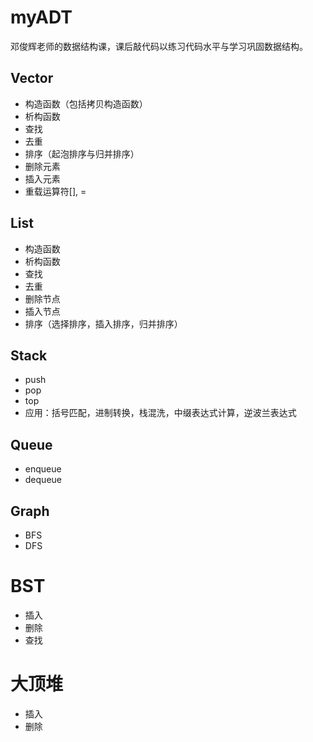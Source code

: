 # myADT

邓俊辉老师的数据结构课，课后敲代码以练习代码水平与学习巩固数据结构。
## Vector
- 构造函数（包括拷贝构造函数）
- 析构函数
- 查找
- 去重
- 排序（起泡排序与归并排序）
- 删除元素
- 插入元素
- 重载运算符[], =

## List
- 构造函数
- 析构函数
- 查找
- 去重
- 删除节点
- 插入节点
- 排序（选择排序，插入排序，归并排序）

## Stack
- push
- pop
- top
- 应用：括号匹配，进制转换，栈混洗，中缀表达式计算，逆波兰表达式

## Queue
- enqueue
- dequeue

## Graph
- BFS
- DFS

# BST
- 插入
- 删除
- 查找

# 大顶堆
- 插入
- 删除
